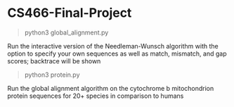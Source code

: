 # CS466-Final-Project

> python3 global_alignment.py
<p> Run the interactive version of the Needleman-Wunsch algorithm with the option to specify your own sequences as well as match, mismatch, and gap scores; backtrace will be shown

> python3 protein.py
<p> Run the global alignment algorithm on the cytochrome b mitochondrion protein sequences for 20+ species in comparison to humans
